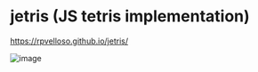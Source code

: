 # jetris (JS tetris implementation)

https://rpvelloso.github.io/jetris/

![image](https://user-images.githubusercontent.com/11525833/223830357-4ed22d8d-8579-46d7-b70c-87ad9ba3c1bc.png)
